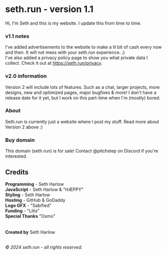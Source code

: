 # seth.run - version 1.1
Hi, I'm Seth and this is my website. I update this from time to time.

### v1.1 notes
I've added advertisements to the website to make a lil bit of cash every now and then. It will not mess with your seth.run experience. ;)<br>
I've also added a privacy policy page to show you what private data I collect. Check it out at https://seth.run/privacy.

### v2.0 information
Version 2 will include lots of features. Such as a chat, larger projects, more designs, new and optimized pages, major bugfixes & more! I don't have a release date for it yet, but I work on this part-time when I'm (mostly) bored.

### About
Seth.run is currently just a website where I post my stuff. Read more about Version 2 above :)

### Buy domain
This domain (seth.run) is for sale! Contact @pitchstep on Discord if you're interested.

## Credits
**Programming** - Seth Harlow<br>
**JavaScript** - Seth Harlow & "HÆPPY"<br>
**Styling** - Seth Harlow<br>
**Hosting** - GitHub & GoDaddy<br>
**Logo GFX** - "Sabified"<br>
**Funding** - "Litis"<br>
**Special Thanks** "Osmo"<br>
<br><br>
**Created by** Seth Harlow<br><br>

_© 2024 seth.run - all rights reserved._
